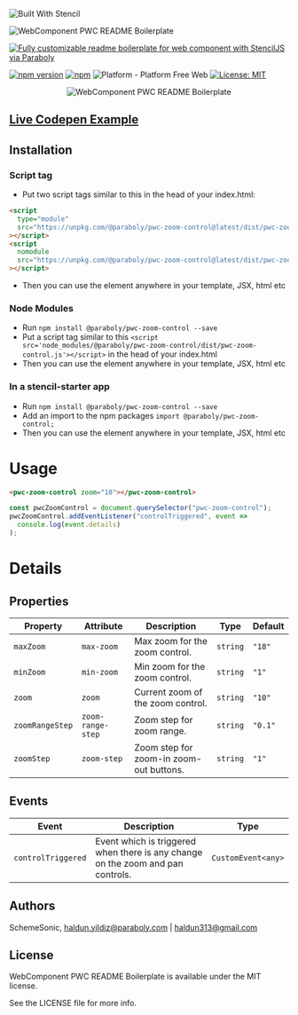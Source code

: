 ![Built With Stencil](https://img.shields.io/badge/-Built%20With%20Stencil-16161d.svg?logo=data%3Aimage%2Fsvg%2Bxml%3Bbase64%2CPD94bWwgdmVyc2lvbj0iMS4wIiBlbmNvZGluZz0idXRmLTgiPz4KPCEtLSBHZW5lcmF0b3I6IEFkb2JlIElsbHVzdHJhdG9yIDE5LjIuMSwgU1ZHIEV4cG9ydCBQbHVnLUluIC4gU1ZHIFZlcnNpb246IDYuMDAgQnVpbGQgMCkgIC0tPgo8c3ZnIHZlcnNpb249IjEuMSIgaWQ9IkxheWVyXzEiIHhtbG5zPSJodHRwOi8vd3d3LnczLm9yZy8yMDAwL3N2ZyIgeG1sbnM6eGxpbms9Imh0dHA6Ly93d3cudzMub3JnLzE5OTkveGxpbmsiIHg9IjBweCIgeT0iMHB4IgoJIHZpZXdCb3g9IjAgMCA1MTIgNTEyIiBzdHlsZT0iZW5hYmxlLWJhY2tncm91bmQ6bmV3IDAgMCA1MTIgNTEyOyIgeG1sOnNwYWNlPSJwcmVzZXJ2ZSI%2BCjxzdHlsZSB0eXBlPSJ0ZXh0L2NzcyI%2BCgkuc3Qwe2ZpbGw6I0ZGRkZGRjt9Cjwvc3R5bGU%2BCjxwYXRoIGNsYXNzPSJzdDAiIGQ9Ik00MjQuNywzNzMuOWMwLDM3LjYtNTUuMSw2OC42LTkyLjcsNjguNkgxODAuNGMtMzcuOSwwLTkyLjctMzAuNy05Mi43LTY4LjZ2LTMuNmgzMzYuOVYzNzMuOXoiLz4KPHBhdGggY2xhc3M9InN0MCIgZD0iTTQyNC43LDI5Mi4xSDE4MC40Yy0zNy42LDAtOTIuNy0zMS05Mi43LTY4LjZ2LTMuNkgzMzJjMzcuNiwwLDkyLjcsMzEsOTIuNyw2OC42VjI5Mi4xeiIvPgo8cGF0aCBjbGFzcz0ic3QwIiBkPSJNNDI0LjcsMTQxLjdIODcuN3YtMy42YzAtMzcuNiw1NC44LTY4LjYsOTIuNy02OC42SDMzMmMzNy45LDAsOTIuNywzMC43LDkyLjcsNjguNlYxNDEuN3oiLz4KPC9zdmc%2BCg%3D%3D&colorA=16161d&style=for-the-badge)

![WebComponent PWC README Boilerplate](https://raw.githubusercontent.com/paraboly/project-name/master/assets/logo.png)

[![Fully customizable readme boilerplate for web component with StencilJS via Paraboly](https://img.shields.io/badge/-Fully%20customizable%20readme%20boilerplate%20for%20web%20component%20with%20StencilJS%20via%20Paraboly-lightgrey?style=for-the-badge)](https://github.com/Paraboly/project-name)

[![npm version](https://img.shields.io/npm/v/@paraboly/project-name.svg?style=for-the-badge)](https://www.npmjs.com/package/@paraboly/project-name)
[![npm](https://img.shields.io/npm/dt/@paraboly/project-name.svg?style=for-the-badge)](https://www.npmjs.com/package/@paraboly/project-name)
![Platform - Platform Free Web](https://img.shields.io/badge/-Web%20%7C%20Platform%20Free-blue?style=for-the-badge)
[![License: MIT](https://img.shields.io/badge/License-MIT-green.svg?style=for-the-badge)](https://opensource.org/licenses/MIT)

<p align="center">
  <img alt="WebComponent PWC README Boilerplate"
        src="https://raw.githubusercontent.com/paraboly/project-name/master/assets/Screenshots/JSLibraryBoilerplate.png" />
</p>

## [Live Codepen Example](https://codepen.io/wrathchaos/pen/dyyvRzM)

## Installation

### Script tag

- Put two script tags similar to this in the head of your index.html:

```html
<script
  type="module"
  src="https://unpkg.com/@paraboly/pwc-zoom-control@latest/dist/pwc-zoom-control/pwc-zoom-control.esm.js"
></script>
<script
  nomodule
  src="https://unpkg.com/@paraboly/pwc-zoom-control@latest/dist/pwc-zoom-control/pwc-zoom-control.js"
></script>
```

- Then you can use the element anywhere in your template, JSX, html etc

### Node Modules

- Run `npm install @paraboly/pwc-zoom-control --save`
- Put a script tag similar to this `<script src='node_modules/@paraboly/pwc-zoom-control/dist/pwc-zoom-control.js'></script>` in the head of your index.html
- Then you can use the element anywhere in your template, JSX, html etc

### In a stencil-starter app

- Run `npm install @paraboly/pwc-zoom-control --save`
- Add an import to the npm packages `import @paraboly/pwc-zoom-control;`
- Then you can use the element anywhere in your template, JSX, html etc

# Usage

```html
<pwc-zoom-control zoom="10"></pwc-zoom-control>
```

```js
const pwcZoomControl = document.querySelector("pwc-zoom-control");
pwcZoomControl.addEventListener("controlTriggered", event =>
  console.log(event.details)
);
```

# Details

## Properties

| Property        | Attribute         | Description                             | Type     | Default |
| --------------- | ----------------- | --------------------------------------- | -------- | ------- |
| `maxZoom`       | `max-zoom`        | Max zoom for the zoom control.          | `string` | `"18"`  |
| `minZoom`       | `min-zoom`        | Min zoom for the zoom control.          | `string` | `"1"`   |
| `zoom`          | `zoom`            | Current zoom of the zoom control.       | `string` | `"10"`  |
| `zoomRangeStep` | `zoom-range-step` | Zoom step for zoom range.               | `string` | `"0.1"` |
| `zoomStep`      | `zoom-step`       | Zoom step for zoom-in zoom-out buttons. | `string` | `"1"`   |

## Events

| Event              | Description                                                                     | Type               |
| ------------------ | ------------------------------------------------------------------------------- | ------------------ |
| `controlTriggered` | Event which is triggered when there is any change on the zoom and pan controls. | `CustomEvent<any>` |

## Authors

SchemeSonic, haldun.yildiz@paraboly.com | haldun313@gmail.com

## License

WebComponent PWC README Boilerplate is available under the MIT license.

See the LICENSE file for more info.
